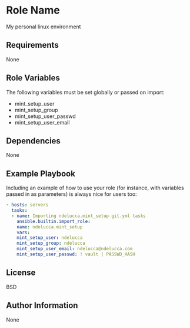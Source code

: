 # Role Name

My personal linux environment

## Requirements

None

## Role Variables

The following variables must be set globally or passed on import:

- mint_setup_user
- mint_setup_group
- mint_setup_user_passwd
- mint_setup_user_email

## Dependencies

None

## Example Playbook

Including an example of how to use your role (for instance, with variables passed in as parameters) is always nice for users too:

```yaml
- hosts: servers
  tasks:
  - name: Importing ndelucca.mint_setup git.yml tasks
    ansible.builtin.import_role:
    name: ndelucca.mint_setup
    vars:
    mint_setup_user: ndelucca
    mint_setup_group: ndelucca
    mint_setup_user_email: ndelucca@ndelucca.com
    mint_setup_user_passwd: ! vault | PASSWD_HASH
```

## License

BSD

## Author Information

None
